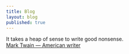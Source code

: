 ```yaml
---
title: Blog
layout: blog
published: true
---
```



<div class='quote_header'>
    It takes a heap of sense to write good nonsense.<br>
    <a href='https://en.wikipedia.org/wiki/Mark_Twain' target='_blank'>Mark Twain — American writer</a>
</div>

